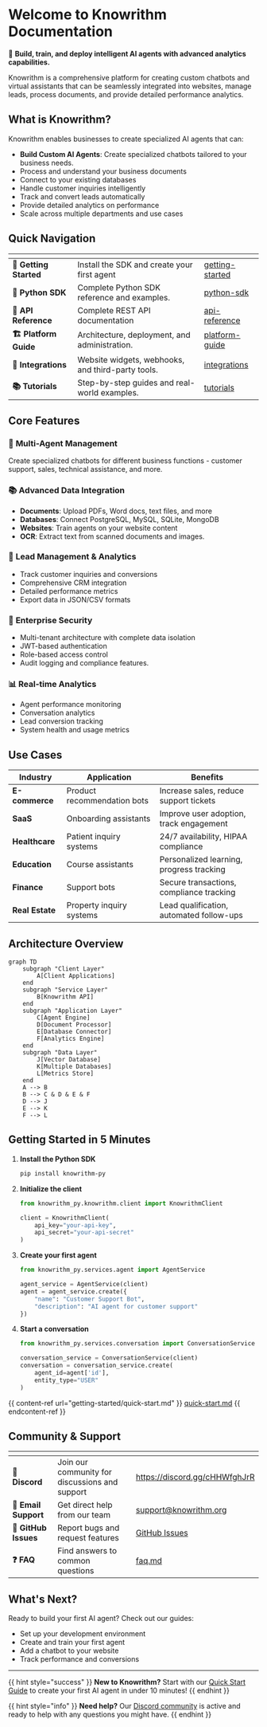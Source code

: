 # Welcome to Knowrithm Documentation

🚀 **Build, train, and deploy intelligent AI agents with advanced analytics capabilities.**

Knowrithm is a comprehensive platform for creating custom chatbots and virtual assistants that can be seamlessly integrated into websites, manage leads, process documents, and provide detailed performance analytics.

## What is Knowrithm?

Knowrithm enables businesses to create specialized AI agents that can:
- **Build Custom AI Agents**: Create specialized chatbots tailored to your business needs.
- Process and understand your business documents
- Connect to your existing databases
- Handle customer inquiries intelligently  
- Track and convert leads automatically
- Provide detailed analytics on performance
- Scale across multiple departments and use cases

## Quick Navigation

<table data-view="cards">
  <thead>
    <tr>
      <th></th>
      <th></th>
      <th data-hidden data-card-target data-type="content-ref"></th>
    </tr>
  </thead>
  <tbody>
    <tr>
      <td><strong>🚀 Getting Started</strong></td>
      <td>Install the SDK and create your first agent</td>
      <td><a href="getting-started/">getting-started</a></td>
    </tr>
    <tr>
      <td><strong>🐍 Python SDK</strong></td>
      <td>Complete Python SDK reference and examples.</td>
      <td><a href="python-sdk/">python-sdk</a></td>
    </tr>
    <tr>
      <td><strong>📡 API Reference</strong></td>
      <td>Complete REST API documentation</td>
      <td><a href="api-reference/">api-reference</a></td>
    </tr>
    <tr>
      <td><strong>🏗️ Platform Guide</strong></td>
      <td>Architecture, deployment, and administration.</td>
      <td><a href="platform-guide/">platform-guide</a></td>
    </tr>
    <tr>
      <td><strong>🔌 Integrations</strong></td>
      <td>Website widgets, webhooks, and third-party tools.</td>
      <td><a href="integrations/">integrations</a></td>
    </tr>
    <tr>
      <td><strong>📚 Tutorials</strong></td>
      <td>Step-by-step guides and real-world examples.</td>
      <td><a href="tutorials/">tutorials</a></td>
    </tr>
  </tbody>
</table>

## Core Features

### 🤖 **Multi-Agent Management**  
Create specialized chatbots for different business functions - customer support, sales, technical assistance, and more.

### 📚 **Advanced Data Integration**
- **Documents**: Upload PDFs, Word docs, text files, and more
- **Databases**: Connect PostgreSQL, MySQL, SQLite, MongoDB
- **Websites**: Train agents on your website content
- **OCR**: Extract text from scanned documents and images.

### 💼 **Lead Management & Analytics**
- Track customer inquiries and conversions
- Comprehensive CRM integration
- Detailed performance metrics
- Export data in JSON/CSV formats

### 🔐 **Enterprise Security**  
- Multi-tenant architecture with complete data isolation
- JWT-based authentication
- Role-based access control
- Audit logging and compliance features.

### 📊 **Real-time Analytics**
- Agent performance monitoring
- Conversation analytics
- Lead conversion tracking
- System health and usage metrics

## Use Cases

| Industry | Application | Benefits |
|----------|-------------|----------|
| **E-commerce** | Product recommendation bots | Increase sales, reduce support tickets |
| **SaaS** | Onboarding assistants | Improve user adoption, track engagement |
| **Healthcare** | Patient inquiry systems | 24/7 availability, HIPAA compliance |
| **Education** | Course assistants | Personalized learning, progress tracking |
| **Finance** | Support bots | Secure transactions, compliance tracking |
| **Real Estate** | Property inquiry systems | Lead qualification, automated follow-ups |

## Architecture Overview

```mermaid
graph TD
    subgraph "Client Layer"
        A[Client Applications]
    end
    subgraph "Service Layer"
        B[Knowrithm API]
    end
    subgraph "Application Layer"
        C[Agent Engine]
        D[Document Processor]
        E[Database Connector]
        F[Analytics Engine]
    end
    subgraph "Data Layer"
        J[Vector Database]
        K[Multiple Databases]
        L[Metrics Store]
    end
    A --> B
    B --> C & D & E & F
    D --> J
    E --> K
    F --> L
```

## Getting Started in 5 Minutes

1. **Install the Python SDK**
   ```bash
   pip install knowrithm-py
   ```

2. **Initialize the client**
   ```python
   from knowrithm_py.knowrithm.client import KnowrithmClient
   
   client = KnowrithmClient(
       api_key="your-api-key",
       api_secret="your-api-secret"
   )
   ```

3. **Create your first agent**
   ```python
   from knowrithm_py.services.agent import AgentService
   
   agent_service = AgentService(client)
   agent = agent_service.create({
       "name": "Customer Support Bot",
       "description": "AI agent for customer support"
   })
   ```

4. **Start a conversation**
   ```python
   from knowrithm_py.services.conversation import ConversationService
   
   conversation_service = ConversationService(client)
   conversation = conversation_service.create(
       agent_id=agent['id'],
       entity_type="USER"
   )
   ```

{{ content-ref url="getting-started/quick-start.md" }}
[quick-start.md](getting-started/quick-start.md)
{{ endcontent-ref }}

## Community & Support

<table data-view="cards">
  <thead>
    <tr>
      <th></th>
      <th></th>
      <th data-hidden data-card-target data-type="content-ref"></th>
    </tr>
  </thead>
  <tbody>
    <tr>
      <td><strong>💬 Discord</strong></td>
      <td>Join our community for discussions and support</td>
      <td><a href="https://discord.gg/cHHWfghJrR">https://discord.gg/cHHWfghJrR</a></td>
    </tr>
    <tr>
      <td><strong>📧 Email Support</strong></td>
      <td>Get direct help from our team</td>
      <td><a href="mailto:support@knowrithm.org">support@knowrithm.org</a></td>
    </tr>
    <tr>
      <td><strong>🐛 GitHub Issues</strong></td>
      <td>Report bugs and request features</td>
      <td><a href="https://github.com/Knowrithm/knowrithm-py/issues">GitHub Issues</a></td>
    </tr>
    <tr>
      <td><strong>❓ FAQ</strong></td>
      <td>Find answers to common questions</td>
      <td><a href="resources/faq.md">faq.md</a></td>
    </tr>
  </tbody>
</table>

## What's Next?

Ready to build your first AI agent? Check out our guides:

- Set up your development environment
- Create and train your first agent
- Add a chatbot to your website
- Track performance and conversions

---

{{ hint style="success" }}
**New to Knowrithm?** Start with our [Quick Start Guide](getting-started/quick-start.md) to create your first AI agent in under 10 minutes!
{{ endhint }}

{{ hint style="info" }}
**Need help?** Our [Discord community](https://discord.gg/cHHWfghJrR) is active and ready to help with any questions you might have.
{{ endhint }}
